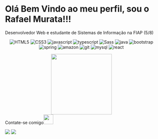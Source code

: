 # Olá Bem Vindo ao meu perfil, sou o Rafael Murata!!!
Desenvolvedor Web e estudante de Sistemas de Informação na FIAP (5/8)

<div align="center">

![HTML5](https://img.shields.io/badge/HTML5-E34F26?style=for-the-badge&logo=html5&logoColor=white)
![CSS3](https://img.shields.io/badge/CSS3-1572B6?style=for-the-badge&logo=css3&logoColor=white)
![javascript](https://img.shields.io/badge/JavaScript-F7DF1E?style=for-the-badge&logo=javascript&logoColor=black)
![typescript](https://img.shields.io/badge/TypeScript-007ACC?style=for-the-badge&logo=typescript&logoColor=white)
![Sass](https://img.shields.io/badge/Sass-CC6699?style=for-the-badge&logo=sass&logoColor=white)
![java](https://img.shields.io/badge/Java-ED8B00?style=for-the-badge&logo=java&logoColor=white)
![bootstrap](https://img.shields.io/badge/Bootstrap-563D7C?style=for-the-badge&logo=bootstrap&logoColor=white)
![spring](https://img.shields.io/badge/Spring-6DB33F?style=for-the-badge&logo=spring&logoColor=white)
![amazon](https://img.shields.io/badge/Amazon_AWS-232F3E?style=for-the-badge&logo=amazon-aws&logoColor=white)
![git](https://img.shields.io/badge/Git-E34F26?style=for-the-badge&logo=git&logoColor=white)
![mysql](https://img.shields.io/badge/MySQL-00000F?style=for-the-badge&logo=mysql&logoColor=white)
![react](https://img.shields.io/badge/React-20232A?style=for-the-badge&logo=react&logoColor=61DAFB)
</div>
<div align="center">
    <img height="200em" src="https://github-readme-stats.vercel.app/api/top-langs/?username=rmuratah&layout=compact&langs_count=7&theme=apprentice"/>
</div>
Contate-se comigo<img src="https://github.com/TheDudeThatCode/TheDudeThatCode/blob/master/Assets/Handshake.gif" height="32px">
<p align="left">
  <a href="mailto:rahmurata12@gmail.com" alt="Gmail">
  <img src="https://img.shields.io/badge/-Gmail-FF0000?style=flat-square&labelColor=FF0000&logo=gmail&logoColor=white&link=mailto:rahmurata12@gmail.com" /></a>

  <a href="https://www.linkedin.com/in/rafael-murata-9760b1243/" alt="Linkedin">
  <img src="https://img.shields.io/badge/-Linkedin-0e76a8?style=flat-square&logo=Linkedin&logoColor=white&link=https://www.linkedin.com/in/rafael-murata-9760b1243/" /></a>
</p>  
